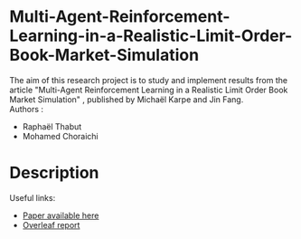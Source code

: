 # Multi-Agent-Reinforcement-Learning-in-a-Realistic-Limit-Order-Book-Market-Simulation

The aim of this research project is to study and implement results from the article "Multi-Agent Reinforcement Learning in a Realistic Limit Order Book Market Simulation" , published by Michaël Karpe and Jin Fang.\
Authors :
* Raphaël Thabut
* Mohamed Choraichi

# Description

Useful links:
* [Paper available here](https://dl.acm.org/doi/pdf/10.1145/3383455.3422570)
* [Overleaf report](https://www.overleaf.com/read/wrwhjzdtqwbs)
